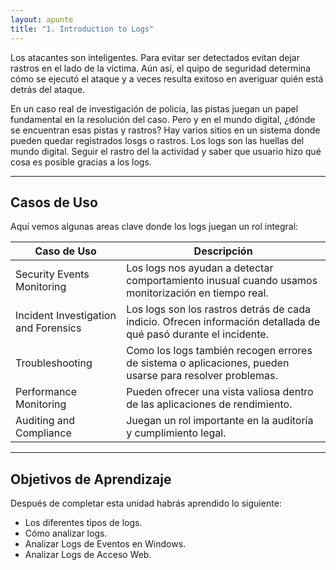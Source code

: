 ```yaml
---
layout: apunte
title: "1. Introduction to Logs"
---
```


Los atacantes son inteligentes. Para evitar ser detectados evitan dejar rastros en el lado de la víctima. Aún así, el quipo de seguridad determina cómo se ejecutó el ataque y a veces resulta exitoso en averiguar quién está detrás del ataque.

En un caso real de investigación de policía, las pistas juegan un papel fundamental en la resolución del caso. Pero y en el mundo digital, ¿dónde se encuentran esas pistas y rastros? Hay varios sitios en un sistema donde pueden quedar registrados losgs o rastros. Los logs son las huellas del mundo digital. Seguir el rastro del la actividad y saber que usuario hizo qué cosa es posible gracias a los logs.

-----------------------------
<h2>Casos de Uso</h2>
Aquí vemos algunas areas clave donde los logs juegan un rol integral:

| Caso de Uso                          | Descripción                                                                                                      |
| ------------------------------------ | ---------------------------------------------------------------------------------------------------------------- |
| Security Events Monitoring           | Los logs nos ayudan a detectar comportamiento inusual cuando usamos monitorización en tiempo real.               |
| Incident Investigation and Forensics | Los logs son los rastros detrás de cada indicio. Ofrecen información detallada de qué pasó durante el incidente. |
| Troubleshooting                      | Como los logs también recogen errores de sistema o aplicaciones, pueden usarse para resolver problemas.          |
| Performance Monitoring               | Pueden ofrecer una vista valiosa dentro de las aplicaciones de rendimiento.                                      |
| Auditing and Compliance              | Juegan un rol importante en la auditoría y cumplimiento legal.                                                   |

------------------------------
<h2>Objetivos de Aprendizaje</h2>
Después de completar esta unidad habrás aprendido lo siguiente:

- Los diferentes tipos de logs.
- Cómo analizar logs.
- Analizar Logs de Eventos en Windows.
- Analizar Logs de Acceso Web.


